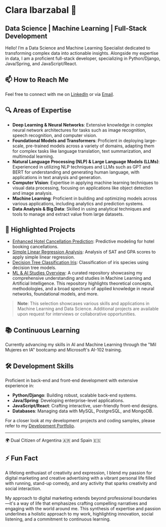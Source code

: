 # Clara Ibarzabal 👋

## Data Science | Machine Learning | Full-Stack Development

Hello! I’m a Data Science and Machine Learning Specialist dedicated to transforming complex data into actionable insights. Alongside my expertise in data, I am a proficient full-stack developer, specializing in Python/Django, Java/Spring, and JavaScript/React.

## 📫 How to Reach Me

Feel free to connect with me on [LinkedIn](https://www.linkedin.com/in/clara-ibarz%C3%A1bal-649310164/) or via [Email](mailto:clara.ibarzabal16@gmail.com).


## 🔍 Areas of Expertise

- **Deep Learning & Neural Networks**: Extensive knowledge in complex neural network architectures for tasks such as image recognition, speech recognition, and computer vision.
- **Foundational Models and Transformers**: Proficient in deploying large-scale, pre-trained models across a variety of domains, adapting them for complex tasks like language translation, text summarization, and multimodal learning.
- **Natural Language Processing (NLP) & Large Language Models (LLMs)**: Experienced in utilizing NLP techniques and LLMs such as GPT and BERT for understanding and generating human language, with applications in text analysis and generation.
- **Computer Vision**: Expertise in applying machine learning techniques to visual data processing, focusing on applications like object detection and image analysis.
- **Machine Learning**: Proficient in building and optimizing models across various applications, including analytics and prediction systems.
- **Data Analysis & Big Data**: Skilled in using analytical techniques and tools to manage and extract value from large datasets.

## 🚀 Highlighted Projects

- [Enhanced Hotel Cancellation Prediction](https://github.com/claraibarzabal-portfolio/enhanced-hotel-cancellation-prediction): Predictive modeling for hotel booking cancellations.
- [Simple Linear Regression Analysis](https://github.com/claraibarzabal-portfolio/simple-linear-regression-analysis): Analysis of SAT and GPA scores to apply simple linear regression.
- [Decision Tree Classification Iris](https://github.com/claraibarzabal-portfolio/decision_tree_classification_iris): Classification of iris species using decision tree models.
- [ML & AI Studies Overview](https://github.com/claraibarzabal-portfolio/ml_ai): A curated repository showcasing my comprehensive understanding and studies in Machine Learning and Artificial Intelligence. This repository highlights theoretical concepts, methodologies, and a broad spectrum of applied knowledge in neural networks, foundational models, and more.

> **Note**: This selection showcases various skills and applications in Machine Learning and Data Science. Additional projects are available upon request for interviews or collaborative opportunities.

## 📚 Continuous Learning

Currently advancing my skills in AI and Machine Learning through the "Mil Mujeres en IA" bootcamp and Microsoft's AI-102 training.

## 🛠️ Development Skills

Proficient in back-end and front-end development with extensive experience in:
- **Python/Django**: Building robust, scalable back-end systems.
- **Java/Spring**: Developing enterprise-level applications.
- **JavaScript/React**: Crafting interactive, user-friendly front-end designs.
- **Databases**: Managing data with MySQL, PostgreSQL, and MongoDB.

For a closer look at my development projects and coding samples, please refer to my [Development Portfolio](https://github.com/claraibarzabal-portfolio/development).

---

🌍 Dual Citizen of Argentina 🇦🇷 and Spain 🇪🇸

## ⚡ Fun Fact

A lifelong enthusiast of creativity and expression, I blend my passion for digital marketing and creative advertising with a vibrant personal life filled with running, stand-up comedy, and any activity that sparks creativity and social interaction. 

My approach to digital marketing extends beyond professional boundaries—it's a way of life that emphasizes crafting compelling narratives and engaging with the world around me. This synthesis of expertise and passion underlines a holistic approach to my work, highlighting innovation, social listening, and a commitment to continuous learning.




